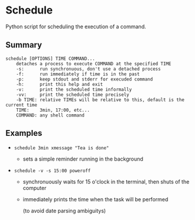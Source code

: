 # Schedule
Python script for scheduling the execution of a command.

## Summary

```
schedule [OPTIONS] TIME COMMAND...
    detaches a process to execute COMMAND at the specified TIME
    -s:      run synchronuous, don't use a detached process
    -f:      run immediately if time is in the past
    -p:      keep stdout and stderr for execuded command
    -h:      print this help and exit
    -v:      print the scheduled time informally
    -vv:     print the scheduled time precisely
    -b TIME: relative TIMEs will be relative to this, default is the current time
    TIME:    3min, 17:00, etc...
    COMMAND: any shell command
```

## Examples
* ```schedule 3min xmessage "Tea is done"```
  * sets a simple reminder running in the background


* ```schedule -v -s 15:00 poweroff```
  * synchronuously waits for 15 o'clock in the terminal, then shuts of the computer
  * immediately prints the time when the task will be performed 
  
    (to avoid date parsing ambiguitys) 
